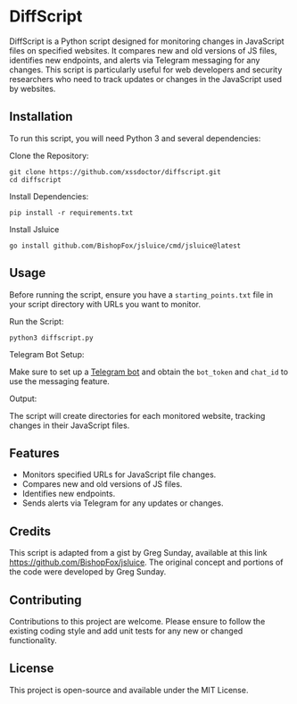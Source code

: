 # DiffScript

DiffScript is a Python script designed for monitoring changes in JavaScript files on specified websites. It compares new and old versions of JS files, identifies new endpoints, and alerts via Telegram messaging for any changes. This script is particularly useful for web developers and security researchers who need to track updates or changes in the JavaScript used by websites.

## Installation

To run this script, you will need Python 3 and several dependencies:

Clone the Repository:

```
git clone https://github.com/xssdoctor/diffscript.git
cd diffscript
```

Install Dependencies:

`pip install -r requirements.txt`

Install Jsluice

`go install github.com/BishopFox/jsluice/cmd/jsluice@latest`

## Usage

Before running the script, ensure you have a `starting_points.txt` file in your script directory with URLs you want to monitor.

Run the Script:

```
python3 diffscript.py
```

Telegram Bot Setup:

Make sure to set up a [Telegram bot](https://core.telegram.org/bots) and obtain the `bot_token` and `chat_id` to use the messaging feature.

Output:

The script will create directories for each monitored website, tracking changes in their JavaScript files.

## Features

- Monitors specified URLs for JavaScript file changes.
- Compares new and old versions of JS files.
- Identifies new endpoints.
- Sends alerts via Telegram for any updates or changes.

## Credits

This script is adapted from a gist by Greg Sunday, available at this link https://github.com/BishopFox/jsluice. The original concept and portions of the code were developed by Greg Sunday.

## Contributing

Contributions to this project are welcome. Please ensure to follow the existing coding style and add unit tests for any new or changed functionality.

## License

This project is open-source and available under the MIT License.
